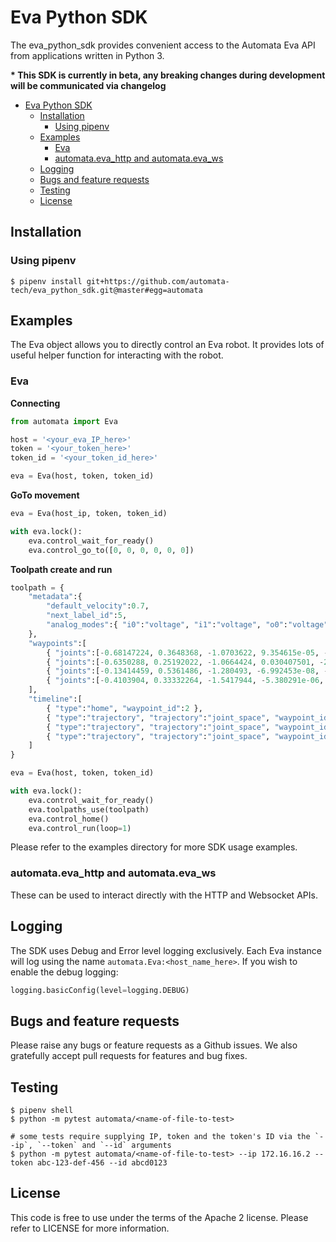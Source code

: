 # Eva Python SDK

The eva_python_sdk provides convenient access to the Automata Eva API from applications written in Python 3.

__* This SDK is currently in beta, any breaking changes during development will be communicated via changelog__

- [Eva Python SDK](#eva-python-sdk)
  - [Installation](#installation)
    - [Using pipenv](#using-pipenv)
  - [Examples](#examples)
    - [Eva](#eva)
    - [automata.eva_http and automata.eva_ws](#automataevahttp-and-automataevaws)
  - [Logging](#logging)
  - [Bugs and feature requests](#bugs-and-feature-requests)
  - [Testing](#testing)
  - [License](#license)

## Installation

### Using pipenv

    $ pipenv install git+https://github.com/automata-tech/eva_python_sdk.git@master#egg=automata

## Examples

The Eva object allows you to directly control an Eva robot. It provides lots of useful helper function for interacting with the robot.

### Eva

**Connecting**
```python
from automata import Eva

host = '<your_eva_IP_here>'
token = '<your_token_here>'
token_id = '<your_token_id_here>'

eva = Eva(host, token, token_id)
```

**GoTo movement**
```python
eva = Eva(host_ip, token, token_id)

with eva.lock():
    eva.control_wait_for_ready()
    eva.control_go_to([0, 0, 0, 0, 0, 0])
```

**Toolpath create and run**
```python
toolpath = {
    "metadata":{
        "default_velocity":0.7,
        "next_label_id":5,
        "analog_modes":{ "i0":"voltage", "i1":"voltage", "o0":"voltage", "o1":"voltage" }
    },
    "waypoints":[
        { "joints":[-0.68147224, 0.3648368, -1.0703622, 9.354615e-05, -2.4358354, -0.6813218], "label_id":3 },
        { "joints":[-0.6350288, 0.25192022, -1.0664424, 0.030407501, -2.2955494, -0.615318], "label_id":2 },
        { "joints":[-0.13414459, 0.5361486, -1.280493, -6.992453e-08, -2.3972468, -0.13414553], "label_id":1 },
        { "joints":[-0.4103904, 0.33332264, -1.5417944, -5.380291e-06, -1.9328799, -0.41031334], "label_id":4 }
    ],
    "timeline":[
        { "type":"home", "waypoint_id":2 },
        { "type":"trajectory", "trajectory":"joint_space", "waypoint_id":1 },
        { "type":"trajectory", "trajectory":"joint_space", "waypoint_id":0 },
        { "type":"trajectory", "trajectory":"joint_space", "waypoint_id":2 }
    ]
}

eva = Eva(host, token, token_id)

with eva.lock():
    eva.control_wait_for_ready()
    eva.toolpaths_use(toolpath)
    eva.control_home()
    eva.control_run(loop=1)
```

Please refer to the examples directory for more SDK usage examples.

### automata.eva_http and automata.eva_ws

These can be used to interact directly with the HTTP and Websocket APIs.

## Logging

The SDK uses Debug and Error level logging exclusively. Each Eva instance will log using the name `automata.Eva:<host_name_here>`. If you wish to enable the debug logging:

```python
logging.basicConfig(level=logging.DEBUG)
```

## Bugs and feature requests

Please raise any bugs or feature requests as a Github issues. We also gratefully accept pull requests for features and bug fixes.

## Testing

    $ pipenv shell
    $ python -m pytest automata/<name-of-file-to-test> 

    # some tests require supplying IP, token and the token's ID via the `--ip`, `--token` and `--id` arguments
    $ python -m pytest automata/<name-of-file-to-test> --ip 172.16.16.2 --token abc-123-def-456 --id abcd0123

## License

This code is free to use under the terms of the Apache 2 license. Please refer to LICENSE for more information.
